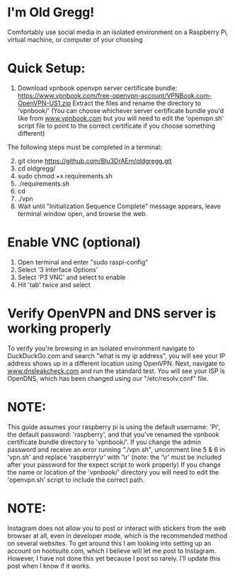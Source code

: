 # I'm Old Gregg!
Comfortably use social media in an isolated environment on a Raspberry Pi, virtual machine, or computer of your choosing

# Quick Setup:

1. Download vpnbook openvpn server certificate bundle: https://www.vpnbook.com/free-openvpn-account/VPNBook.com-OpenVPN-US1.zip
Extract the files and rename the directory to 'vpnbook/'
(You can choose whichever server certificate bundle you'd like from www.vpnbook.com but you will need to edit the 'openvpn.sh' script file to point to the correct certificate if you choose something different)

The following steps must be completed in a terminal:

2. git clone https://github.com/Blu3DrAEm/oldgregg.git
3. cd oldgregg/
4. sudo chmod +x requirements.sh
5. ./requirements.sh
6. cd
7. ./vpn
8. Wait until "Initialization Sequence Complete" message appears, leave terminal window open, and browse the web.

# Enable VNC (optional)

1. Open terminal and enter "sudo raspi-config"
2. Select '3 Interface Options'
3. Select 'P3 VNC' and select <Yes> to enable
4. Hit 'tab' twice and select <Finish> 

# Verify OpenVPN and DNS server is working properly

To verify you're browsing in an isolated environment navigate to DuckDuckGo.com and search "what is my ip address", you will see your IP address shows up in a different location using OpenVPN. Next, navigate to www.dnsleakcheck.com and run the standard test. You will see your ISP is OpenDNS, which has been changed using our "/etc/resolv.conf" file.

# NOTE:
This guide assumes your raspberry pi is using the default username: 'Pi', the default password: 'raspberry', and that you've renamed the vpnbook certificate bundle directory to 'vpnbook/'. 
If you change the admin password and receive an error running "./vpn.sh", uncomment line 5 & 6 in 'vpn.sh' and replace 'raspberry\r' with '<your password>\r' (note: the '\r' must be included after your password for the expect script to work properly)
If you change the name or location of the 'vpnbook/' directory you will need to edit the 'openvpn.sh' script to include the correct path.

# NOTE:
Instagram does not allow you to post or interact with stickers from the web browser at all, even in developer mode, which is the recommended method on several websites. To get around this I am looking into setting up an account on hootsuite.com, which I believe will let me post to Instagram. However, I have not done this yet because I post so rarely. I’ll update this post when I know if it works.
